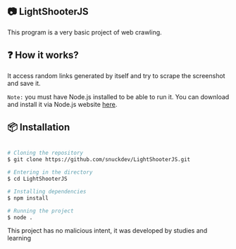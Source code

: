 ## 📷 LightShooterJS
This program is a very basic project of web crawling.

## ❓ How it works?
It access random links generated by itself and try to scrape the screenshot and save it.

`Note:` you must have Node.js installed to be able to run it. You can download and install it
via Node.js website [here](https://nodejs.org/).
## 📦 Installation


```bash

# Cloning the repository
$ git clone https://github.com/snuckdev/LightShooterJS.git

# Entering in the directory
$ cd LightShooterJS

# Installing dependencies
$ npm install

# Running the project
$ node .

```

This project has no malicious intent, it was developed by studies and learning

